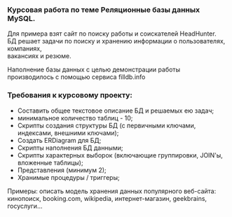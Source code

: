 ### Курсовая работа по теме Реляционные базы данных MySQL.  
Для примера взят сайт по поиску работы и соискателей HeadHunter.  
БД решает задачи по поиску и хранению информации о пользователях, компаниях,  
вакансиях и резюме.

Наполнение базы данных с целью демонстрации работы производилось с помощью сервиса filldb.info  

### Требования к курсовому проекту:

- Составить общее текстовое описание БД и решаемых ею задач;  
- минимальное количество таблиц - 10;  
- Скрипты создания структуры БД (с первичными ключами, индексами, внешними ключами);  
- Cоздать ERDiagram для БД;  
- Скрипты наполнения БД данными;  
- Скрипты характерных выборок (включающие группировки, JOIN'ы, вложенные таблицы);  
- Представления (минимум 2);  
- Хранимые процедуры / триггеры;  

Примеры: описать модель хранения данных популярного веб-сайта:  
кинопоиск, booking.com, wikipedia, интернет-магазин, geekbrains, госуслуги...